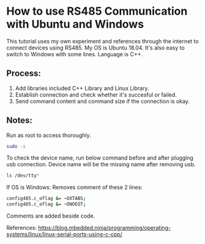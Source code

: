 # How to use RS485 Communication with Ubuntu and Windows
This tutorial uses my own experiment and references through the internet to connect devices using RS485. My OS is Ubuntu 18.04. It's also easy to switch to Windows with some lines. Language is C++.
## Process:
1. Add libraries included C++ Library and Linux Library.
2. Establish connection and check whether it's succesful or failed.
3. Send command content and command size if the connection is okay.
## Notes:
Run as root to access thoroughly.
```bash
sudo -s
```
To check the device name, run below command before and after plugging usb connection. Device name will be the missing name after removing usb.
```bash
ls /dev/tty*
```
If OS is Windows: Removes comment of these 2 lines:
```bash
config485.c_oflag &= ~OXTABS; 
config485.c_oflag &= ~ONOEOT; 
```
Comments are added beside code.

References: https://blog.mbedded.ninja/programming/operating-systems/linux/linux-serial-ports-using-c-cpp/
